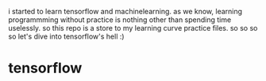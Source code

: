 i started to learn tensorflow and machinelearning. as we know, learning programmming without practice is nothing other than spending time uselessly. so this repo is a store to my learning curve practice files. so so so so let's dive into tensorflow's hell :)
# tensorflow
